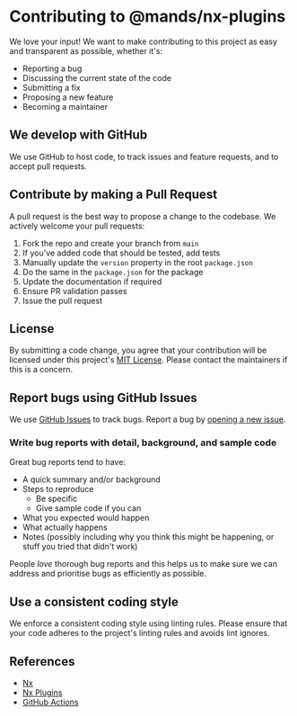 # Contributing to @mands/nx-plugins

We love your input! We want to make contributing to this project as easy and transparent as possible, whether it's:

- Reporting a bug
- Discussing the current state of the code
- Submitting a fix
- Proposing a new feature
- Becoming a maintainer

## We develop with GitHub

We use GitHub to host code, to track issues and feature requests, and to accept pull requests.

## Contribute by making a Pull Request

A pull request is the best way to propose a change to the codebase. We actively welcome your pull requests:

1. Fork the repo and create your branch from `main`
2. If you've added code that should be tested, add tests
3. Manually update the `version` property in the root `package.json`
4. Do the same in the `package.json` for the package
5. Update the documentation if required
6. Ensure PR validation passes
7. Issue the pull request

## License

By submitting a code change, you agree that your contribution will be licensed under this
project's [MIT License](https://choosealicense.com/licenses/mit). Please contact the maintainers if this is a concern.

## Report bugs using GitHub Issues

We use [GitHub Issues](https://github.com/marksandspencer/nx-plugins/issues) to track bugs. Report a bug by
[opening a new issue](https://github.com/marksandspencer/nx-plugins/issues/new).

### Write bug reports with detail, background, and sample code

Great bug reports tend to have:

- A quick summary and/or background
- Steps to reproduce
  - Be specific
  - Give sample code if you can
- What you expected would happen
- What actually happens
- Notes (possibly including why you think this might be happening, or stuff you tried that didn't work)

People _love_ thorough bug reports and this helps us to make sure we can address and prioritise bugs as efficiently as possible.

## Use a consistent coding style

We enforce a consistent coding style using linting rules. Please ensure that your code adheres to the project's linting rules and
avoids lint ignores.

## References

- [Nx](https://nx.dev)
- [Nx Plugins](https://nx.dev/packages/nx-plugin)
- [GitHub Actions](https://github.com/features/actions)
